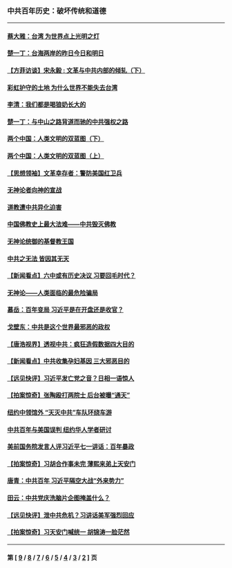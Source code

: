 ### 中共百年历史：破坏传统和道德
---
#### [蔡大雅：台湾 为世界点上光明之灯](../../pages/nf1176114/n13531530.md?04150430) 
#### [楚一丁：台海两岸的昨日今日和明日](../../pages/nf1176114/n13531468.md?04150430) 
#### [【方菲访谈】宋永毅 : 文革与中共内部的倾轧（下）](../../pages/nf1176114/n13486836.md?04150430) 
#### [彩虹护守的土地 为什么世界不能失去台湾](../../pages/nf1176114/n13476849.md?04150430) 
#### [李清：我们都是喝狼奶长大的](../../pages/nf1176114/n13471478.md?04150430) 
#### [楚一丁：与中山之路背道而驰的中共强权之路](../../pages/nf1176114/n13437270.md?04150430) 
#### [两个中国：人类文明的双蓝图（下）](../../pages/nf1176114/n13423132.md?04150430) 
#### [两个中国：人类文明的双蓝图（上）](../../pages/nf1176114/n13422687.md?04150430) 
#### [【思想领袖】文革幸存者：警防美国红卫兵](../../pages/nf1176114/n13339289.md?04150430) 
#### [无神论者向神的宣战](../../pages/nf1176114/n13281535.md?04150430) 
#### [道教遭中共异化迫害](../../pages/nf1176114/n13281463.md?04150430) 
#### [中国佛教史上最大法难——中共毁灭佛教](../../pages/nf1176114/n13281397.md?04150430) 
#### [无神论统御的基督教王国](../../pages/nf1176114/n13281280.md?04150430) 
#### [中共之无法 皆因其无天](../../pages/nf1176114/n13281088.md?04150430) 
#### [【新闻看点】六中或有历史决议 习要回毛时代？](../../pages/nf1176114/n13222895.md?04150430) 
#### [无神论——人类面临的最危险骗局](../../pages/nf1176114/n13196137.md?04150430) 
#### [慕岳：百年变局 习近平是在开盘还是收官？](../../pages/nf1176114/n13206516.md?04150430) 
#### [戈壁东：中共是这个世界最邪恶的政权](../../pages/nf1176114/n13085641.md?04150430) 
#### [【唐浩视界】透视中共：疯狂造假数据四大目的](../../pages/nf1176114/n13080590.md?04150430) 
#### [【新闻看点】中共收集孕妇基因 三大邪恶目的](../../pages/nf1176114/n13077182.md?04150430) 
#### [【远见快评】习近平发亡党之音？日相一语惊人](../../pages/nf1176114/n13074809.md?04150430) 
#### [【拍案惊奇】张陶殴打两院士 后台被曝“通天”](../../pages/nf1176114/n13070496.md?04150430) 
#### [纽约中领馆外 “天灭中共”车队环绕车游](../../pages/nf1176114/n13070693.md?04150430) 
#### [中共百年与美国误判 纽约华人学者研讨](../../pages/nf1176114/n13067969.md?04150430) 
#### [美前国务院发言人评习近平七一讲话：百年暴政](../../pages/nf1176114/n13066986.md?04150430) 
#### [【拍案惊奇】习胡合作事未完 薄熙来弟上天安门](../../pages/nf1176114/n13065867.md?04150430) 
#### [唐青：中共百年 习近平隔空大战“外来势力”](../../pages/nf1176114/n13065976.md?04150430) 
#### [田云：中共党庆洗脑片企图掩盖什么？](../../pages/nf1176114/n13064395.md?04150430) 
#### [【远见快评】泄中共危机？习讲话美军强烈回应](../../pages/nf1176114/n13064269.md?04150430) 
#### [【拍案惊奇】习天安门喊统一 胡锦涛一脸茫然](../../pages/nf1176114/n13063233.md?04150430) 

---
#### 第 [ [9](./9.md?04150430) / [8](./8.md?04150430) / [7](./7.md?04150430) / [6](./6.md?04150430) / [5](./5.md?04150430) / [4](./4.md?04150430) / [3](./3.md?04150430) / [2](./2.md?04150430) ] 页
